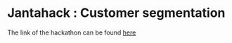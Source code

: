 # Jantahack : Customer segmentation

The link of the hackathon can be found [here](https://datahack.analyticsvidhya.com/contest/janatahack-customer-segmentation/)
